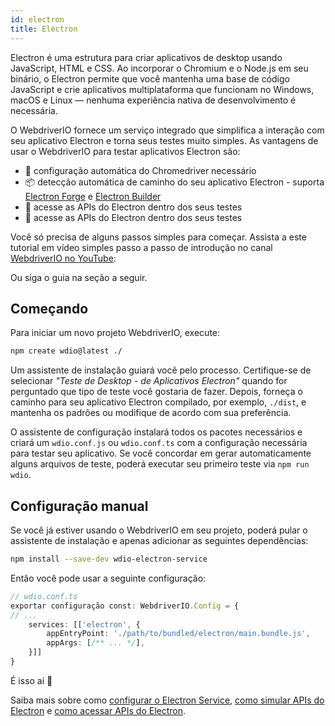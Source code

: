 ```yaml
---
id: electron
title: Electron
---
```


Electron é uma estrutura para criar aplicativos de desktop usando JavaScript, HTML e CSS. Ao incorporar o Chromium e o Node.js em seu binário, o Electron permite que você mantenha uma base de código JavaScript e crie aplicativos multiplataforma que funcionam no Windows, macOS e Linux — nenhuma experiência nativa de desenvolvimento é necessária.

O WebdriverIO fornece um serviço integrado que simplifica a interação com seu aplicativo Electron e torna seus testes muito simples. As vantagens de usar o WebdriverIO para testar aplicativos Electron são:

- 🚗 configuração automática do Chromedriver necessário
- 📦 detecção automática de caminho do seu aplicativo Electron - suporta [Electron Forge](https://www.electronforge.io/) e [Electron Builder](https://www.electron.build/)
- 🧩 acesse as APIs do Electron dentro dos seus testes
- 🧩 acesse as APIs do Electron dentro dos seus testes

Você só precisa de alguns passos simples para começar. Assista a este tutorial em vídeo simples passo a passo de introdução no canal [WebdriverIO no YouTube](https://www.youtube.com/@webdriverio):

<LiteYouTubeEmbed id="iQNxTdWedk0" title="Introdução aos testes do ElectronJS no WebdriverIO" />

Ou siga o guia na seção a seguir.

## Começando

Para iniciar um novo projeto WebdriverIO, execute:

```sh
npm create wdio@latest ./
```

Um assistente de instalação guiará você pelo processo. Certifique-se de selecionar _"Teste de Desktop - de Aplicativos Electron"_ quando for perguntado que tipo de teste você gostaria de fazer. Depois, forneça o caminho para seu aplicativo Electron compilado, por exemplo, `./dist`, e mantenha os padrões ou modifique de acordo com sua preferência.

O assistente de configuração instalará todos os pacotes necessários e criará um `wdio.conf.js` ou `wdio.conf.ts` com a configuração necessária para testar seu aplicativo. Se você concordar em gerar automaticamente alguns arquivos de teste, poderá executar seu primeiro teste via `npm run wdio`.

## Configuração manual

Se você já estiver usando o WebdriverIO em seu projeto, poderá pular o assistente de instalação e apenas adicionar as seguintes dependências:

```sh
npm install --save-dev wdio-electron-service
```

Então você pode usar a seguinte configuração:

```ts
// wdio.conf.ts
exportar configuração const: WebdriverIO.Config = {
// ...
    services: [['electron', {
        appEntryPoint: './path/to/bundled/electron/main.bundle.js',
        appArgs: [/** ... */],
    }]]
}
```

É isso aí 🎉

Saiba mais sobre como [configurar o Electron Service](/docs/desktop-testing/electron/configuration), [como simular APIs do Electron](/docs/desktop-testing/electron/mocking) e [como acessar APIs do Electron](/docs/desktop-testing/electron/api).
